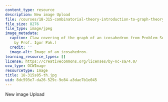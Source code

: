 ```yaml
---
content_type: resource
description: New image Upload
file: /courses/18-315-combinatorial-theory-introduction-to-graph-theory-extremal-and-enumerative-combinatorics-spring-2005/8dc593e7da26529c9e84a3dae7b1e045_18-315s05-th.jpg
file_size: 8276
file_type: image/jpeg
image_metadata:
  caption: Claw covering of the graph of an icosahedron from Problem Set 2. (Image
    by Prof. Igor Pak.)
  credit: ''
  image-alt: Image of an icosahedron.
learning_resource_types: []
license: https://creativecommons.org/licenses/by-nc-sa/4.0/
ocw_type: OCWImage
resourcetype: Image
title: 18-315s05-th.jpg
uid: 8dc593e7-da26-529c-9e84-a3dae7b1e045
---
```

New image Upload